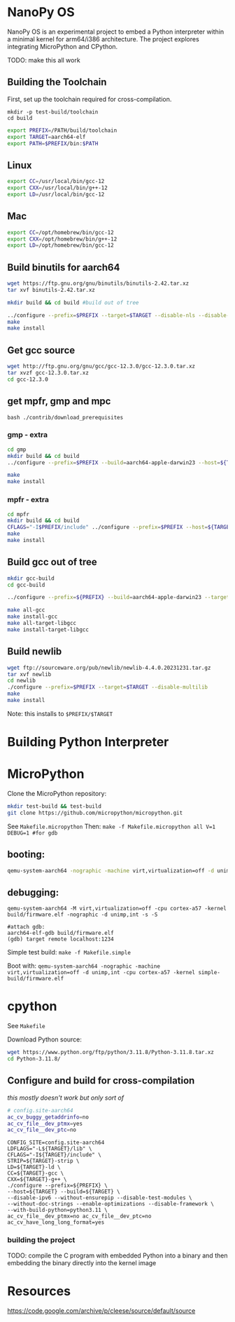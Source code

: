 # NanoPy OS
NanoPy OS is an experimental project to embed a Python interpreter within a minimal kernel for arm64/i386 architecture. The project explores integrating MicroPython and CPython.

TODO: make this all work


## Building the Toolchain

First, set up the toolchain required for cross-compilation.

```
mkdir -p test-build/toolchain
cd build
```


```bash
export PREFIX=/PATH/build/toolchain
export TARGET=aarch64-elf
export PATH=$PREFIX/bin:$PATH
```
## Linux
```bash
export CC=/usr/local/bin/gcc-12
export CXX=/usr/local/bin/g++-12
export LD=/usr/local/bin/gcc-12
```
## Mac
```bash
export CC=/opt/homebrew/bin/gcc-12
export CXX=/opt/homebrew/bin/g++-12
export LD=/opt/homebrew/bin/gcc-12
```



## Build binutils for aarch64
```bash
wget https://ftp.gnu.org/gnu/binutils/binutils-2.42.tar.xz
tar xvf binutils-2.42.tar.xz
```

```bash
mkdir build && cd build #build out of tree

../configure --prefix=$PREFIX --target=$TARGET --disable-nls --disable-multilib --disable-werror
make
make install
```





## Get gcc source

```bash
wget http://ftp.gnu.org/gnu/gcc/gcc-12.3.0/gcc-12.3.0.tar.xz
tar xvzf gcc-12.3.0.tar.xz
cd gcc-12.3.0
```

## get mpfr, gmp and mpc
`bash ./contrib/download_prerequisites`

### gmp - extra
```bash
cd gmp
mkdir build && cd build
../configure --prefix=$PREFIX --build=aarch64-apple-darwin23 --host=${TARGET} --target=${TARGET} --disable-shared

make
make install
```

### mpfr - extra
```bash
cd mpfr
mkdir build && cd build
CFLAGS="-I$PREFIX/include" ../configure --prefix=$PREFIX --host=${TARGET} --target=${TARGET} --with-gmp=$PREFIX/lib
make
make install
```

## Build gcc out of tree
```bash
mkdir gcc-build
cd gcc-build

../configure --prefix=${PREFIX} --build=aarch64-apple-darwin23 --target=${TARGET} --disable-shared --disable-multilib --disable-nls --disable-werror --without-headers --without-isl --disable-libsanitizer --enable-languages=c,c++  --with-newlib

make all-gcc
make install-gcc
make all-target-libgcc
make install-target-libgcc
```

## Build newlib

```bash
wget ftp://sourceware.org/pub/newlib/newlib-4.4.0.20231231.tar.gz
tar xvf newlib
cd newlib
./configure --prefix=$PREFIX --target=$TARGET --disable-multilib
make
make install
```
Note: this installs to `$PREFIX/$TARGET`

# Building Python Interpreter



# MicroPython
Clone the MicroPython repository:

```bash
mkdir test-build && test-build
git clone https://github.com/micropython/micropython.git
```

See `Makefile.micropython`
Then: 
`make -f Makefile.micropython all V=1 DEBUG=1 #for gdb`


## booting:
```bash
qemu-system-aarch64 -nographic -machine virt,virtualization=off -d unimp,int -cpu cortex-a57 -kernel build/firmware.elf  -s -m 8
```
## debugging:
```
qemu-system-aarch64 -M virt,virtualization=off -cpu cortex-a57 -kernel build/firmware.elf -nographic -d unimp,int -s -S

#attach gdb:
aarch64-elf-gdb build/firmware.elf
(gdb) target remote localhost:1234

```
Simple test build:
`make -f Makefile.simple`

Boot with:
`qemu-system-aarch64 -nographic -machine virt,virtualization=off -d unimp,int -cpu cortex-a57 -kernel simple-build/firmware.elf`
# cpython

See `Makefile`

Download Python source:
```bash
wget https://www.python.org/ftp/python/3.11.8/Python-3.11.8.tar.xz
cd Python-3.11.8/
```

## Configure and build for cross-compilation
_this mostly doesn't work but only sort of_

```bash
# config.site-aarch64
ac_cv_buggy_getaddrinfo=no
ac_cv_file__dev_ptmx=yes
ac_cv_file__dev_ptc=no
```

```
CONFIG_SITE=config.site-aarch64
LDFLAGS="-L${TARGET}/lib" \
CFLAGS="-I${TARGET}/include" \
STRIP=${TARGET}-strip \
LD=${TARGET}-ld \
CC=${TARGET}-gcc \
CXX=${TARGET}-g++ \
./configure --prefix=${PREFIX} \
--host=${TARGET} --build=${TARGET} \
--disable-ipv6 --without-ensurepip --disable-test-modules \
--without-doc-strings --enable-optimizations --disable-framework \
--with-build-python=python3.11 \
ac_cv_file__dev_ptmx=no ac_cv_file__dev_ptc=no ac_cv_have_long_long_format=yes
```


### building the project
TODO: compile the C program with embedded Python into a binary and then embedding the binary directly into the kernel image





# Resources
https://code.google.com/archive/p/cleese/source/default/source